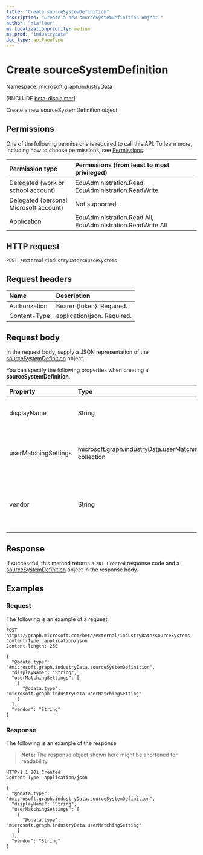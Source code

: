 ```yaml
---
title: "Create sourceSystemDefinition"
description: "Create a new sourceSystemDefinition object."
author: "mlafleur"
ms.localizationpriority: medium
ms.prod: "industrydata"
doc_type: apiPageType
---
```


# Create sourceSystemDefinition

Namespace: microsoft.graph.industryData

[!INCLUDE [beta-disclaimer](../../includes/beta-disclaimer.md)]

Create a new sourceSystemDefinition object.

## Permissions

One of the following permissions is required to call this API. To learn more, including how to choose permissions, see [Permissions](/graph/permissions-reference).

| Permission type                        | Permissions (from least to most privileged)                 |
| :------------------------------------- | :---------------------------------------------------------- |
| Delegated (work or school account)     | EduAdministration.Read, EduAdministration.ReadWrite         |
| Delegated (personal Microsoft account) | Not supported.                                              |
| Application                            | EduAdministration.Read.All, EduAdministration.ReadWrite.All |

## HTTP request

<!-- {
  "blockType": "ignored"
}
-->

```http
POST /external/industryData/sourceSystems
```

## Request headers

| Name          | Description                 |
| :------------ | :-------------------------- |
| Authorization | Bearer {token}. Required.   |
| Content-Type  | application/json. Required. |

## Request body

In the request body, supply a JSON representation of the [sourceSystemDefinition](../resources/industrydata-sourcesystemdefinition.md) object.

You can specify the following properties when creating a **sourceSystemDefinition**.

| Property             | Type                                                                                                            | Description                                                    |
| :------------------- | :-------------------------------------------------------------------------------------------------------------- | :------------------------------------------------------------- |
| displayName          | String                                                                                                          | Name of the source system. Required.                           |
| userMatchingSettings | [microsoft.graph.industryData.userMatchingSetting](../resources/industrydata-usermatchingsetting.md) collection | A collection of user matching settings by roleGroup. Optional. |
| vendor               | String                                                                                                          | Name of the vendor who supplies the source system. Optional.   |

## Response

If successful, this method returns a `201 Created` response code and a [sourceSystemDefinition](../resources/industrydata-sourcesystemdefinition.md) object in the response body.

## Examples

### Request

The following is an example of a request.

<!-- {
  "blockType": "request",
  "name": "create_sourcesystemdefinition_from_"
}
-->

```http
POST https://graph.microsoft.com/beta/external/industryData/sourceSystems
Content-Type: application/json
Content-length: 250

{
  "@odata.type": "#microsoft.graph.industryData.sourceSystemDefinition",
  "displayName": "String",
  "userMatchingSettings": [
    {
      "@odata.type": "microsoft.graph.industryData.userMatchingSetting"
    }
  ],
  "vendor": "String"
}
```

### Response

The following is an example of the response

> **Note:** The response object shown here might be shortened for readability.

<!-- {
  "blockType": "response",
  "truncated": true,
  "@odata.type": "microsoft.graph.industryData.sourceSystemDefinition"
}
-->

```http
HTTP/1.1 201 Created
Content-Type: application/json

{
  "@odata.type": "#microsoft.graph.industryData.sourceSystemDefinition",
  "displayName": "String",
  "userMatchingSettings": [
    {
      "@odata.type": "microsoft.graph.industryData.userMatchingSetting"
    }
  ],
  "vendor": "String"
}
```
